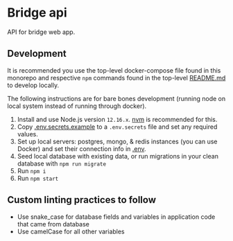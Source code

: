 # Bridge api

API for bridge web app.

## Development
It is recommended you use the top-level docker-compose file found in this monorepo and respective `npm` commands found in the top-level [README.md](../README.md) to develop locally.

The following instructions are for bare bones development (running node on local system instead of running through docker).

1. Install and use Node.js version `12.16.x`. [nvm](https://github.com/nvm-sh/nvm) is recommended for this.
2. Copy [.env.secrets.example](./.env.secrets.example) to a `.env.secrets` file and set any required values.
3. Set up local servers: postgres, mongo, & redis instances (you can use Docker) and set their connection info in [.env](./env).
4. Seed local database with existing data, or run migrations in your clean database with `npm run migrate`
5. Run `npm i`
6. Run `npm start`

## Custom linting practices to follow

- Use snake_case for database fields and variables in application code that came from database
- Use camelCase for all other variables